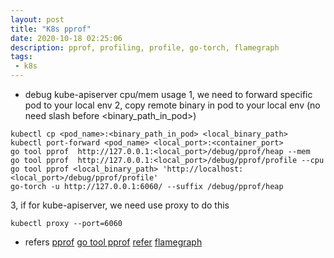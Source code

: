 ```yaml
---
layout: post
title: "K8s pprof"
date: 2020-10-18 02:25:06
description: pprof, profiling, profile, go-torch, flamegraph
tags:
 - k8s
---
```


- debug kube-apiserver cpu/mem usage
1, we need to forward specific pod to your local env
2, copy remote binary in pod to your local env (no need slash before <binary_path_in_pod>)
```
kubectl cp <pod_name>:<binary_path_in_pod> <local_binary_path>
kubectl port-forward <pod_name> <local_port>:<container_port>
go tool pprof  http://127.0.0.1:<local_port>/debug/pprof/heap --mem
go tool pprof  http://127.0.0.1:<local_port>/debug/pprof/profile --cpu
go tool pprof <local_binary_path> 'http://localhost:<local_port>/debug/pprof/profile'
go-torch -u http://127.0.0.1:6060/ --suffix /debug/pprof/heap
```
3, if for kube-apiserver, we need use proxy to do this 
```
kubectl proxy --port=6060
```
- refers
[pprof](https://blog.golang.org/pprof)
[go tool pprof](https://github.com/hyper0x/go_command_tutorial/blob/master/0.12.md)
[refer](https://medium.com/escale-tech/profile-go-micro-services-in-kubernetes-with-pprof-197e7e60d099)
[flamegraph](https://github.com/brendangregg/FlameGraph)
